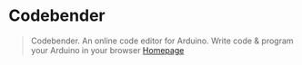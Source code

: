 # Codebender

> Codebender. An online code editor for Arduino. Write code & program your Arduino in your browser [Homepage](https://codebender.cc/)